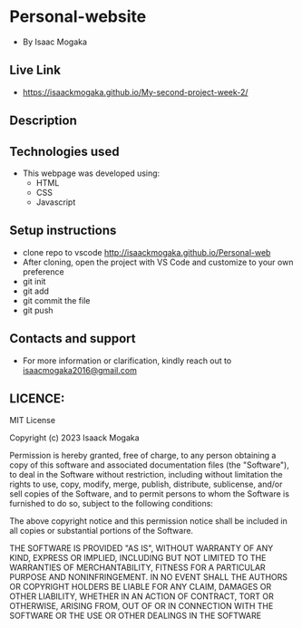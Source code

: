 # Personal-website
- By Isaac Mogaka
## Live Link
- https://isaackmogaka.github.io/My-second-project-week-2/
## Description

## Technologies used 
- This webpage was developed using:
   - HTML
   - CSS
   - Javascript
## Setup instructions
- clone repo to vscode http://isaackmogaka.github.io/Personal-web
- After cloning, open the project with VS Code and customize to your own     preference
- git init
- git add
- git commit the file
- git push
## Contacts and support
- For more information or clarification, kindly reach out to isaacmogaka2016@gmail.com
## LICENCE:

MIT License

Copyright (c) 2023 Isaack Mogaka

Permission is hereby granted, free of charge, to any person obtaining a copy
of this software and associated documentation files (the "Software"), to deal
in the Software without restriction, including without limitation the rights
to use, copy, modify, merge, publish, distribute, sublicense, and/or sell
copies of the Software, and to permit persons to whom the Software is
furnished to do so, subject to the following conditions:

The above copyright notice and this permission notice shall be included in all
copies or substantial portions of the Software.

THE SOFTWARE IS PROVIDED "AS IS", WITHOUT WARRANTY OF ANY KIND, EXPRESS OR
IMPLIED, INCLUDING BUT NOT LIMITED TO THE WARRANTIES OF MERCHANTABILITY,
FITNESS FOR A PARTICULAR PURPOSE AND NONINFRINGEMENT. IN NO EVENT SHALL THE
AUTHORS OR COPYRIGHT HOLDERS BE LIABLE FOR ANY CLAIM, DAMAGES OR OTHER
LIABILITY, WHETHER IN AN ACTION OF CONTRACT, TORT OR OTHERWISE, ARISING FROM,
OUT OF OR IN CONNECTION WITH THE SOFTWARE OR THE USE OR OTHER DEALINGS IN THE
SOFTWARE

